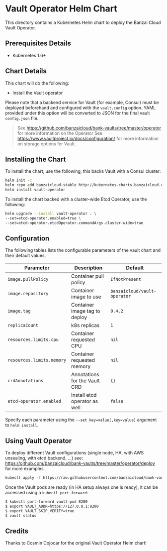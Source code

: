 # Vault Operator Helm Chart

This directory contains a Kubernetes Helm chart to deploy the Banzai Cloud Vault Operator.

## Prerequisites Details

* Kubernetes 1.6+

## Chart Details

This chart will do the following:

* Install the Vault operator

Please note that a backend service for Vault (for example, Consul) must
be deployed beforehand and configured with the `vault.config` option. YAML
provided under this option will be converted to JSON for the final vault
`config.json` file.

> See https://github.com/banzaicloud/bank-vaults/tree/master/operator for more information on the Operator
> See https://www.vaultproject.io/docs/configuration/ for more information on storage options for Vault.

## Installing the Chart

To install the chart, use the following, this backs Vault with a Consul cluster:

```bash
helm init -c
helm repo add banzaicloud-stable http://kubernetes-charts.banzaicloud.com/branch/master
helm install vault-operator
```

To install the chart backed with a cluster-wide Etcd Operator, use the following:

```bash
helm upgrade --install vault-operator . \
--set=etcd-operator.enabled=true \
--set=etcd-operator.etcdOperator.commandArgs.cluster-wide=true
```

## Configuration

The following tables lists the configurable parameters of the vault chart and their default values.

|       Parameter           |           Description               |                         Default                     |
|---------------------------|-------------------------------------|-----------------------------------------------------|
| `image.pullPolicy`        | Container pull policy               | `IfNotPresent`                                      |
| `image.repository`        | Container image to use              | `banzaicloud/vault-operator`                        |
| `image.tag`               | Container image tag to deploy       | `0.4.2`                                             |
| `replicaCount`            | k8s replicas                        | `1`                                                 |
| `resources.limits.cpu`    | Container requested CPU             | `nil`                                               |
| `resources.limits.memory` | Container requested memory          | `nil`                                               |
| `crdAnnotations`          | Annotations for the Vault CRD       | `{}`                                                |
| `etcd-operator.enabled`   | Install etcd operator as well       | `false`                                             |


Specify each parameter using the `--set key=value[,key=value]` argument to `helm install`.

## Using Vault Operator

To deploy different Vault configurations (single node, HA, with AWS unsealing, with etcd backend, ...) see: https://github.com/banzaicloud/bank-vaults/tree/master/operator/deploy for more examples.

```bash
kubectl apply -f https://raw.githubusercontent.com/banzaicloud/bank-vaults/master/operator/deploy/cr-etcd-ha.yaml
```

Once the Vault pods are ready (in HA setup always one is ready), it can be accessed using a `kubectl port-forward`:

```bash
$ kubectl port-forward vault-pod 8200
$ export VAULT_ADDR=https://127.0.0.1:8200
$ export VAULT_SKIP_VERIFY=true
$ vault status
```

## Credits

Thanks to Cosmin Cojocar for the original Vault Operator Helm chart!
